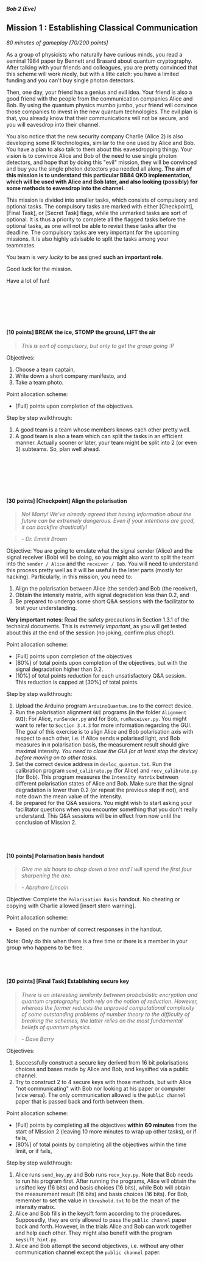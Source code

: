 **_Bob 2 (Eve)_**
## Mission 1 : Establishing Classical Communication
*80 minutes of gameplay [70/200 points]*

As a group of physicists who naturally have curious minds, you read a seminal 1984 paper by Bennett and Brasard about quantum cryptography. After talking with your friends and colleagues, you are pretty convinced that this scheme will work nicely, but with a litte catch: you have a limited funding and you can't buy single photon detectors.

Then, one day, your friend has a genius and evil idea. Your friend is also a good friend with the people from the communication companies Alice and Bob. By using the quantum physics mumbo jumbo, your friend will convince those companies to invest in the new quantum technologies. The evil plan is that, you already know that their communications will not be secure, and you will eavesdrop into their channel.

You also notice that the new security company Charlie (Alice 2) is also developing some IR technologies, similar to the one used by Alice and Bob. You have a plan to also talk to them about this eavesdropping thingy. Your vision is to convince Alice and Bob of the need to use single photon detectors, and hope that by doing this "evil" mission, they will be convinced and buy you the single photon detectors you needed all along. **The aim of this mission is to understand this particular BB84 QKD implementation, which will be used with Alice and Bob later, and also looking (possibly) for some methods to eavesdrop into the channel.**

This mission is divided into smaller tasks, which consists of compulsory and optional tasks. The compulsory tasks are marked with either [Checkpoint], [Final Task], or [Secret Task] flags, while the unmarked tasks are sort of optional. It is thus a priority to complete all the flagged tasks before the optional tasks, as one will not be able to revisit these tasks after the deadline. The compulsory tasks are very important for the upcoming missions. It is also highly advisable to split the tasks among your teammates.

You team is *very lucky* to be assigned **such an important role**.

Good luck for the mission.

Have a lot of fun!

<br><br><br><br><br>

#### [10 points] BREAK the ice, STOMP the ground, LIFT the air
> *This is sort of compulsory, but only to get the group going :P*

Objectives:
1. Choose a team captain,
1. Write down a short company manifesto, and
1. Take a team photo.

Point allocation scheme:
* [Full] points upon completion of the objectives.

Step by step walkthrough:
1. A good team is a team whose members knows each other pretty well.
1. A good team is also a team which can split the tasks in an efficient manner. Actually sooner or later, your team might be split into 2 (or even 3) subteams. So, plan well ahead.

<br><br><br><br><br>

#### [30 points] [Checkpoint] Align the polarisation
> *No! Marty! We've already agreed that having information about the future can be extremely dangerous. Even if your intentions are good, it can backfire drastically!*

> *- Dr. Emmit Brown*

Objective: You are going to emulate what the signal sender (Alice) and the signal receiver (Bob) will be doing, so you might also want to split the team into the `sender / Alice` and the `receiver / Bob`. You will need to understand this process pretty well as it will be useful in the later parts (mostly for hacking). Particularly, in this mission, you need to:
1. Align the polarisation between Alice (the sender) and Bob (the receiver),
1. Obtain the intensity matrix, with signal degradation less than 0.2, and
1. Be prepared to undergo some short Q&A sessions with the facilitator to test your understanding.

**Very important notes**: Read the safety precautions in Section 1.3.1 of the technical documents. This is *extremely important*, as you will get tested about this at the end of the session (no joking, confirm plus chop!).

Point allocation scheme:
* [Full] points upon completion of the objectives
* [80%] of total points upon completion of the objectives, but with the signal degradation higher than 0.2.
* [10%] of total points reduction for each unsatisfactory Q&A session. This reduction is capped at [30%] of total points.

Step by step walkthrough:
1. Upload the Arduino program `ArduinoQuantum.ino` to the correct device.
1. Run the polarisation alignment `GUI` programs (in the folder `Alignment GUI`): For Alice, `runSender.py` and for Bob, `runReceiver.py`. You might want to refer to `Section 3.4.3` for more information regarding the GUI. The goal of this exercise is to align Alice and Bob polarisation axis with respect to each other, i.e. if Alice sends `H` polarised light, and Bob measures in `H` polarisation basis, the measurement result should give maximal intensity. *You need to close the GUI (or at least stop the device) before moving on to other tasks.*
1. Set the correct device address in `devloc_quantum.txt`. Run the calibration program `send_calibrate.py` (for Alice) and `recv_calibrate.py` (for Bob). This program measures the `Intensity Matrix` between different polarisation states of Alice and Bob. Make sure that the signal degradation is lower than 0.2 (or repeat the previous step if not), and note down the mean value of the intensity.
1. Be prepared for the Q&A sessions. You might wish to start asking your facilitator questions when you encounter something that you don't really understand. This Q&A sessions will be in effect from now until the conclusion of Mission 2.
<br><br><br><br>

#### [10 points] Polarisation basis handout
> *Give me six hours to chop down a tree and I will spend the first four sharpening the axe.*

> *-  Abraham Lincoln*

Objective: Complete the `Polarisation Basis` handout. No cheating or copying with Charlie allowed [insert stern warning].

Point allocation scheme:
* Based on the number of correct responses in the handout.

Note: Only do this when there is a free time or there is a member in your group who happens to be free.
<br><br><br><br>

#### [20 points] [Final Task] Establishing secure key
> *There is an interesting similarity between probabilistic encryption and quantum cryptography: both rely on the notion of reduction. However, whereas the former reduces the unproved computational complexity of some outstanding problems of number theory to the difficulty of breaking the schemes, the latter relies on the most fundamental beliefs of quantum physics.*

> *- Dave Barry*

Objectives:
1. Successfully construct a secure key derived from 16 bit polarisations choices and bases made by Alice and Bob, and keysifted via a public channel.
2. Try to construct 2 to 4 secure keys with those methods, but with Alice "not communicating" with Bob nor looking at his paper or computer (vice versa). The only communication allowed is the `public channel` paper that is passed back and forth between them.

Point allocation scheme:
* [Full] points by completing all the objectives **within 60 minutes** from the start of Mission 2 (leaving 10 more minutes to wrap up other tasks), or if fails,
* [80%] of total points by completing all the objectives within the time limit, or if fails,

Step by step walkthrough:
1. Alice runs `send_key.py` and Bob runs `recv_key.py`. Note that Bob needs to run his program first. After running the programs, Alice will obtain the unsifted key (16 bits) and basis choices (16 bits), while Bob will obtain the measurement result (16 bits) and basis choices (16 bits). For Bob, remember to set the value in `threshold.txt` to be the mean of the intensity matrix.
1. Alice and Bob fills in the keysift form according to the procedures. Supposedly, they are only allowed to pass the `public channel` paper back and forth. However, in the trials Alice and Bob can work together and help each other. They might also benefit with the program `keysift_hint.py`.
1. Alice and Bob attempt the second objectives, i.e. without any other communication channel except the `public channel` paper.
